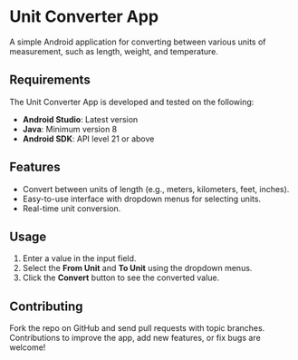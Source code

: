 # Unit Converter App

A simple Android application for converting between various units of measurement, such as length, weight, and temperature.

## Requirements

The Unit Converter App is developed and tested on the following:
- **Android Studio**: Latest version
- **Java**: Minimum version 8
- **Android SDK**: API level 21 or above

## Features

- Convert between units of length (e.g., meters, kilometers, feet, inches).
- Easy-to-use interface with dropdown menus for selecting units.
- Real-time unit conversion.

## Usage

1. Enter a value in the input field.
2. Select the **From Unit** and **To Unit** using the dropdown menus.
3. Click the **Convert** button to see the converted value.

## Contributing

Fork the repo on GitHub and send pull requests with topic branches. Contributions to improve the app, add new features, or fix bugs are welcome!


